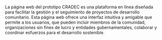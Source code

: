 La página web del prototipo CRADEC es una plataforma en línea diseñada para facilitar la gestión y el seguimiento de proyectos de desarrollo comunitario. 
Esta página web ofrece una interfaz intuitiva y amigable que permite a los usuarios, que pueden incluir miembros de la comunidad, 
organizaciones sin fines de lucro y entidades gubernamentales, colaborar y coordinar esfuerzos para el desarrollo sostenible.
